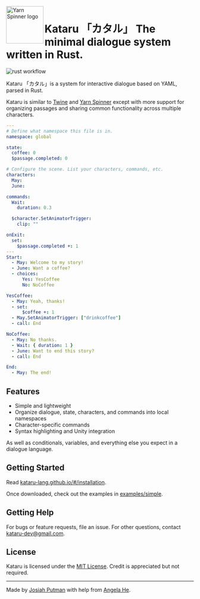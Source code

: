 <img src="https://kataru-lang.github.io/_media/logo.svg" alt="Yarn Spinner logo" width="100px;" align="left">

# Kataru 「カタル」 The minimal dialogue system written in Rust.

![rust workflow](https://github.com/katsutoshii/kataru/actions/workflows/rust.yml/badge.svg)

Kataru 「カタル」is a system for interactive dialogue based on YAML, parsed in Rust.

Kataru is similar to [Twine](http://twinery.org/) and [Yarn Spinner](http://yarnspinner.dev) except with more support for organizing passages and sharing common functionality across multiple characters.

```yml
---
# Define what namespace this file is in.
namespace: global

state:
  coffee: 0
  $passage.completed: 0

# Configure the scene. List your characters, commands, etc.
characters:
  May:
  June:

commands:
  Wait:
    duration: 0.3

  $character.SetAnimatorTrigger:
    clip: ""

onExit:
  set:
    $passage.completed +: 1
---
Start:
  - May: Welcome to my story!
  - June: Want a coffee?
  - choices:
      Yes: YesCoffee
      No: NoCoffee

YesCoffee:
  - May: Yeah, thanks!
  - set:
      $coffee +: 1
  - May.SetAnimatorTrigger: ["drinkcoffee"]
  - call: End

NoCoffee:
  - May: No thanks.
  - Wait: { duration: 1 }
  - June: Want to end this story?
  - call: End

End:
  - May: The end!
```

## Features

- Simple and lightweight
- Organize dialogue, state, characters, and commands into local namespaces
- Character-specific commands
- Syntax highlighting and Unity integration

As well as conditionals, variables, and everything else you expect in a dialogue language.

## Getting Started

Read [kataru-lang.github.io/#/installation](https://kataru-lang.github.io/#/installation).

Once downloaded, check out the examples in [examples/simple](examples/simple).

## Getting Help

For bugs or feature requests, file an issue. For other questions, contact kataru-dev@gmail.com.

## License

Kataru is licensed under the [MIT License](LICENSE). Credit is appreciated but not required.

---

Made by [Josiah Putman](https://github.com/Katsutoshii) with help from [Angela He](https://github.com/zephyo).
